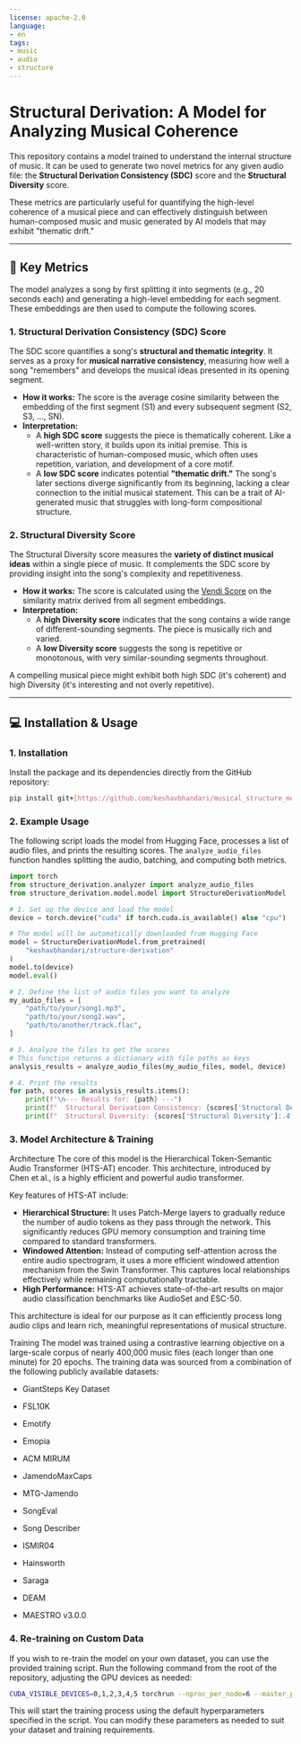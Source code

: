 ```yaml
---
license: apache-2.0
language:
- en
tags:
- music
- audio
- structure
---
```


# Structural Derivation: A Model for Analyzing Musical Coherence

This repository contains a model trained to understand the internal structure of music. It can be used to generate two novel metrics for any given audio file: the **Structural Derivation Consistency (SDC)** score and the **Structural Diversity** score.

These metrics are particularly useful for quantifying the high-level coherence of a musical piece and can effectively distinguish between human-composed music and music generated by AI models that may exhibit "thematic drift."

---

## 🎵 Key Metrics

The model analyzes a song by first splitting it into segments (e.g., 20 seconds each) and generating a high-level embedding for each segment. These embeddings are then used to compute the following scores.

### 1. Structural Derivation Consistency (SDC) Score

The SDC score quantifies a song's **structural and thematic integrity**. It serves as a proxy for **musical narrative consistency**, measuring how well a song "remembers" and develops the musical ideas presented in its opening segment.

* **How it works:** The score is the average cosine similarity between the embedding of the first segment (S1) and every subsequent segment (S2, S3, ..., SN).
* **Interpretation:**
    * A **high SDC score** suggests the piece is thematically coherent. Like a well-written story, it builds upon its initial premise. This is characteristic of human-composed music, which often uses repetition, variation, and development of a core motif.
    * A **low SDC score** indicates potential **"thematic drift."** The song's later sections diverge significantly from its beginning, lacking a clear connection to the initial musical statement. This can be a trait of AI-generated music that struggles with long-form compositional structure.

### 2. Structural Diversity Score

The Structural Diversity score measures the **variety of distinct musical ideas** within a single piece of music. It complements the SDC score by providing insight into the song's complexity and repetitiveness.

* **How it works:** The score is calculated using the [Vendi Score](https://github.com/verga11/vendi-score) on the similarity matrix derived from all segment embeddings.
* **Interpretation:**
    * A **high Diversity score** indicates that the song contains a wide range of different-sounding segments. The piece is musically rich and varied.
    * A **low Diversity score** suggests the song is repetitive or monotonous, with very similar-sounding segments throughout.

A compelling musical piece might exhibit both high SDC (it's coherent) and high Diversity (it's interesting and not overly repetitive).

---

## 💻 Installation & Usage

### 1. Installation

Install the package and its dependencies directly from the GitHub repository:

```bash
pip install git+[https://github.com/keshavbhandari/musical_structure_metrics.git](https://github.com/keshavbhandari/musical_structure_metrics.git)
```

### 2. Example Usage

The following script loads the model from Hugging Face, processes a list of audio files, and prints the resulting scores. The `analyze_audio_files` function handles splitting the audio, batching, and computing both metrics.

```python
import torch
from structure_derivation.analyzer import analyze_audio_files
from structure_derivation.model.model import StructureDerivationModel

# 1. Set up the device and load the model
device = torch.device("cuda" if torch.cuda.is_available() else "cpu")

# The model will be automatically downloaded from Hugging Face
model = StructureDerivationModel.from_pretrained(
    "keshavbhandari/structure-derivation"
)
model.to(device)
model.eval()

# 2. Define the list of audio files you want to analyze
my_audio_files = [
    "path/to/your/song1.mp3",
    "path/to/your/song2.wav",
    "path/to/another/track.flac",
]

# 3. Analyze the files to get the scores
# This function returns a dictionary with file paths as keys
analysis_results = analyze_audio_files(my_audio_files, model, device)

# 4. Print the results
for path, scores in analysis_results.items():
    print(f"\n--- Results for: {path} ---")
    print(f"  Structural Derivation Consistency: {scores['Structural Derivation Consistency']:.4f}")
    print(f"  Structural Diversity: {scores['Structural Diversity']:.4f}")
```

### 3. Model Architecture & Training
Architecture
The core of this model is the Hierarchical Token-Semantic Audio Transformer (HTS-AT) encoder. This architecture, introduced by Chen et al., is a highly efficient and powerful audio transformer.

Key features of HTS-AT include:
- **Hierarchical Structure:** It uses Patch-Merge layers to gradually reduce the number of audio tokens as they pass through the network. This significantly reduces GPU memory consumption and training time compared to standard transformers.
- **Windowed Attention:** Instead of computing self-attention across the entire audio spectrogram, it uses a more efficient windowed attention mechanism from the Swin Transformer. This captures local relationships effectively while remaining computationally tractable.
- **High Performance:** HTS-AT achieves state-of-the-art results on major audio classification benchmarks like AudioSet and ESC-50.

This architecture is ideal for our purpose as it can efficiently process long audio clips and learn rich, meaningful representations of musical structure.

Training
The model was trained using a contrastive learning objective on a large-scale corpus of nearly 400,000 music files (each longer than one minute) for 20 epochs. The training data was sourced from a combination of the following publicly available datasets:

- GiantSteps Key Dataset

- FSL10K

- Emotify

- Emopia

- ACM MIRUM

- JamendoMaxCaps

- MTG-Jamendo

- SongEval

- Song Describer

- ISMIR04

- Hainsworth

- Saraga

- DEAM

- MAESTRO v3.0.0

### 4. Re-training on Custom Data
If you wish to re-train the model on your own dataset, you can use the provided training script. Run the following command from the root of the repository, adjusting the GPU devices as needed:

```bash
CUDA_VISIBLE_DEVICES=0,1,2,3,4,5 torchrun --nproc_per_node=6 --master_port=12345 structure_derivation/train/train.py
```

This will start the training process using the default hyperparameters specified in the script. You can modify these parameters as needed to suit your dataset and training requirements.
